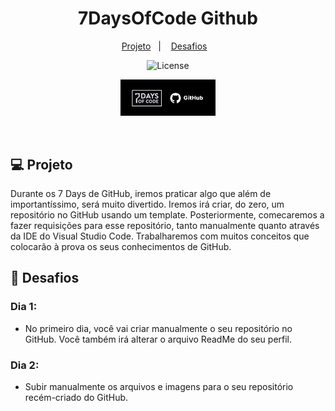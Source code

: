 <h1 align="center"> 7DaysOfCode Github </h1>

<p align="center">
  <a href="#-projeto">Projeto</a>&nbsp;&nbsp;&nbsp;|&nbsp;&nbsp;&nbsp;
  <a href="#-desafios">Desafios</a>&nbsp;&nbsp;&nbsp;
</p>

<p align="center">
  <img alt="License" src="https://img.shields.io/static/v1?label=license&message=MIT&color=49AA26&labelColor=000000">
</p>

<p align="center">
<img alt="7daysofcode-github" src=".github/7daysofcode.png" width="30%">
</p>

<br>

## 💻 Projeto

Durante os 7 Days de GitHub, iremos praticar algo que além de importantíssimo, será muito divertido. Iremos irá criar, do zero, um repositório no GitHub usando um template. Posteriormente, comecaremos a fazer requisições para esse repositório, tanto manualmente quanto através da IDE do Visual Studio Code. Trabalharemos com muitos conceitos que colocarão à prova os seus conhecimentos de GitHub.

## 🎯 Desafios

 ### Dia 1:
- No primeiro dia, você vai criar manualmente o seu repositório no GitHub. Você também irá alterar o arquivo ReadMe do seu perfil.

 ### Dia 2:
- Subir manualmente os arquivos e imagens para o seu repositório recém-criado do GitHub.
